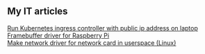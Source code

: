 ## My IT articles
[Run Kubernetes ingress controller with public ip address on laptop](https://habr.com/ru/articles/717842/)  
[Framebuffer driver for Raspberry Pi](https://habr.com/ru/post/536110/)  
[Make network driver for network card in userspace (Linux)](https://habr.com/ru/post/530730/)  
  
